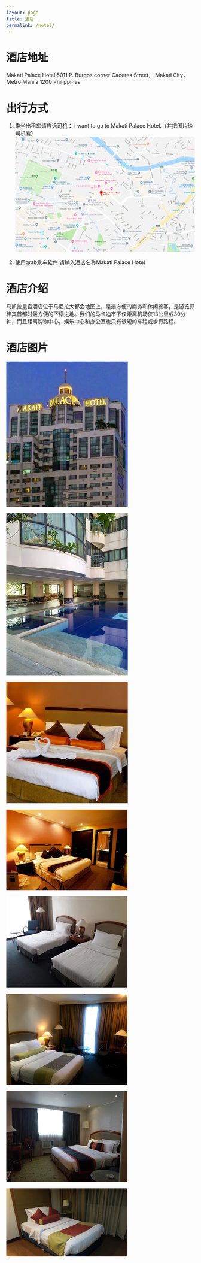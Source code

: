 ```yaml
---
layout: page
title: 酒店
permalink: /hotel/
---
```


# 酒店地址

Makati Palace Hotel 
5011 P. Burgos corner Caceres Street，
Makati City，Metro Manila 1200 
Philippines

# 出行方式

1. 乘坐出租车请告诉司机：
I want to go to Makati Palace Hotel.（并把图片给司机看）
![location](/assets/img/posts/location.png "location")

2. 使用grab乘车软件
请输入酒店名称Makati Palace Hotel


# 酒店介绍

马凯拉皇宫酒店位于马尼拉大都会地图上，是最方便的商务和休闲旅客，是游览菲律宾首都时最方便的下榻之地。我们的马卡迪市不仅距离机场仅13公里或30分钟，而且距离购物中心，娱乐中心和办公室也只有很短的车程或步行路程。

# 酒店图片

![hotel1](/assets/img/posts/hotel1.jpg "hotel1")

![hotel2](/assets/img/posts/hotel2.jpg "hotel2")

![hotel3](/assets/img/posts/hotel3.jpg "hotel3")

![hotel4](/assets/img/posts/hotel4.jpg "hotel4")

![hotel5](/assets/img/posts/hotel5.jpg "hotel5")

![hotel6](/assets/img/posts/hotel6.jpg "hotel6")

![hotel7](/assets/img/posts/hotel7.jpg "hotel7")

![hotel8](/assets/img/posts/hotel8.jpg "hotel8")